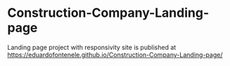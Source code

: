 # Construction-Company-Landing-page
Landing page project with responsivity 
site is published at https://eduardofontenele.github.io/Construction-Company-Landing-page/
